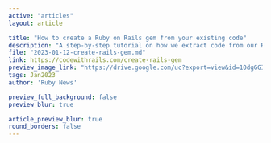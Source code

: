 ```yaml
---
active: "articles"
layout: article

title: "How to create a Ruby on Rails gem from your existing code"
description: "A step-by-step tutorial on how we extract code from our Rails app, package it into a gem, and publish it on RubyGems.org."
file: "2023-01-12-create-rails-gem.md"
link: https://codewithrails.com/create-rails-gem
preview_image_link: "https://drive.google.com/uc?export=view&id=10dgGGIgxKFtyteA5gVAkW01wA1BwXSZP"
tags: Jan2023
author: 'Ruby News'

preview_full_background: false
preview_blur: true

article_preview_blur: true
round_borders: false
---
```

